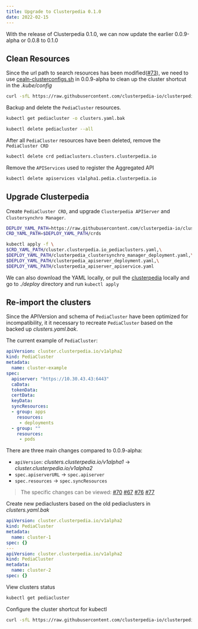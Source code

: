 ```yaml
---
title: Upgrade to Clusterpedia 0.1.0
date: 2022-02-15
---
```

With the release of Clusterpedia 0.1.0, we can now update the earlier 0.0.9-alpha or 0.0.8 to 0.1.0

## Clean Resources
Since the url path to search resources has been modified([#73](https://github.com/clusterpedia-io/clusterpedia/pull/73)), we need to use [cealn-clusterconfigs.sh](https://github.com/clusterpedia-io/clusterpedia/blob/v0.0.9-alpha/hack/clean-clusterconfigs.sh) in 0.0.9-alpha to clean up the cluster shortcut in the *.kube/config*
```bash
curl -sfL https://raw.githubusercontent.com/clusterpedia-io/clusterpedia/v0.0.9-alpha/hack/clean-clusterconfigs.sh | sh -
```

Backup and delete the `PediaCluster` resources.
```bash
kubectl get pediacluster -o clusters.yaml.bak

kubectl delete pediacluster --all
```

After all `PediaCluster` resources have been deleted, remove the `PediaCluster CRD`
```bash
kubectl delete crd pediaclusters.clusters.clusterpedia.io
```

Remove the `APIServices` used to register the Aggregated API
```bash
kubectl delete apiservices v1alpha1.pedia.clusterpedia.io
```

## Upgrade Clusterpedia
Create `PediaCluster CRD`, and upgrade `Clusterpedia APIServer` and `Clustersynchro Manager`.
```bash
DEPLOY_YAML_PATH=https://raw.githubusercontent.com/clusterpedia-io/clusterpedia/v0.1.0/deploy
CRD_YAML_PATH=$DEPLOY_YAML_PATH/crds

kubectl apply -f \
$CRD_YAML_PATH/cluster.clusterpedia.io_pediaclusters.yaml,\
$DEPLOY_YAML_PATH/clusterpedia_clustersynchro_manager_deployment.yaml,\
$DEPLOY_YAML_PATH/clusterpedia_apiserver_deployment.yaml,\
$DEPLOY_YAML_PATH/clusterpedia_apiserver_apiservice.yaml
```
We can also download the YAML locally, or pull the [clusterpedia](https://github.com/clusterpedia-io/clusterpedia) locally and go to *./deploy* directory and run `kubectl apply`

## Re-import the clusters
Since the APIVersion and schema of `PediaCluster` have been optimized for incompatibility,
it it necessary to recreate `PediaCluster` based on the backed up *clusters.yaml.bak*.

The current example of `PediaCluster`:
```yaml
apiVersion: cluster.clusterpedia.io/v1alpha2
kind: PediaCluster
metadata:
  name: cluster-example
spec:
  apiserver: "https://10.30.43.43:6443"
  caData:
  tokenData:
  certData:
  keyData:
  syncResources:
  - group: apps
    resources:
     - deployments
  - group: ""
    resources:
     - pods
```
There are three main changes compared to 0.0.9-alpha:
* `apiVersion`: *clusters.clusterpedia.io/v1alpha1* -> *cluster.clusterpedia.io/v1alpha2*
* `spec.apiserverURL` -> `spec.apiserver`
* `spec.resources` -> `spec.syncResources`

> The specific changes can be viewed: [#70](https://github.com/clusterpedia-io/clusterpedia/pull/70)
> [#67](https://github.com/clusterpedia-io/clusterpedia/pull/67)
> [#76](https://github.com/clusterpedia-io/clusterpedia/pull/76)
> [#77](https://github.com/clusterpedia-io/clusterpedia/pull/77)

Create new pediaclusters based on the old pediaclusters in *clusters.yaml.bak*
```yaml
apiVersion: cluster.clusterpedia.io/v1alpha2
kind: PediaCluster
metadata:
  name: cluster-1
spec: {}
---
apiVersion: cluster.clusterpedia.io/v1alpha2
kind: PediaCluster
metadata:
  name: cluster-2
spec: {}
```

View clusters status
```bash
kubectl get pediacluster
```

Configure the cluster shortcut for kubectl
```bash
curl -sfL https://raw.githubusercontent.com/clusterpedia-io/clusterpedia/v0.1.0/hack/gen-clusterconfigs.sh | sh -
```

